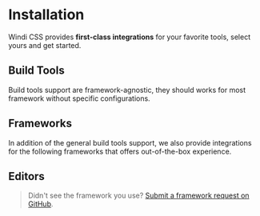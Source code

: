 # Installation

Windi CSS provides **first-class integrations** for your favorite tools, select yours and get started.

## Build Tools

Build tools support are framework-agnostic, they should works for most framework without specific configurations.

<Integrations class="mb-5" :items="[
  {
    title: 'Vite',
    link: '/guide/integrations/vite',
    logo: 'vite',
  },
  {
    title: 'Webpack',
    link: '/guide/integrations/webpack',
    logo: 'webpack',
  },
  {
    title: 'Rollup',
    link: '/guide/integrations/rollup',
    logo: 'rollup',
  },
  {
    title: 'PostCSS',
    link: '/guide/integrations/postcss',
    logo: 'postcss',
  },
  {
    title: 'CLI',
    link: '/guide/integrations/cli',
    logo: 'cli',
  },
]"/>

## Frameworks

In addition of the general build tools support, we also provide integrations for the following frameworks that offers out-of-the-box experience.

<Integrations class="mb-5" :items="[
  {
    title: 'Nuxt',
    link: '/guide/integrations/nuxt',
    logo: 'nuxt',
  },
  {
    title: 'Vue CLI',
    link: '/guide/integrations/vue-cli',
    logo: 'vue',
  },
  {
    title: 'Gridsome',
    link: '/guide/integrations/gridsome',
    logo: 'gridsome',
  },
  {
    title: 'Next.js',
    link: '/guide/integrations/nextjs',
    logo: 'nextjs',
  },
  {
    title: 'Svelte',
    link: '/guide/integrations/svelte',
    logo: 'svelte',
  },
]"/>

## Editors

<Integrations class="mb-5" :items="[
  {
    title: 'VS Code',
    link: '/guide/editors/vscode',
    logo: 'vscode',
  },
  {
    title: 'WebStorm',
    link: '/guide/editors/webstorm',
    logo: 'webstorm',
    wip: true
  },
]"/>

<div class="pb-5"></div>

> Didn't see the framework you use? [Submit a framework request on GitHub](https://github.com/windicss/windicss/issues/new).

